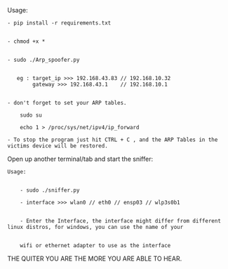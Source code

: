 Usage:

    - pip install -r requirements.txt
    
    
    - chmod +x *
    
    
    - sudo ./Arp_spoofer.py
    
    
       eg : target_ip >>> 192.168.43.83 // 192.168.10.32
            gateway >>> 192.168.43.1    // 192.168.10.1
            
            
    - don't forget to set your ARP tables.
    
        sudo su
    
        echo 1 > /proc/sys/net/ipv4/ip_forward
            
    - To stop the program just hit CTRL + C , and the ARP Tables in the victims device will be restored.
    
    
    
   
   Open up another terminal/tab and start the sniffer:
    
    Usage:
    
    
        - sudo ./sniffer.py
        
        - interface >>> wlan0 // eth0 // ensp03 // wlp3s0b1
        
        
        - Enter the Interface, the interface might differ from different linux distros, for windows, you can use the name of your
        
        
        wifi or ethernet adapter to use as the interface


THE  QUITER  YOU  ARE  THE  MORE  YOU  ARE ABLE TO  HEAR.
